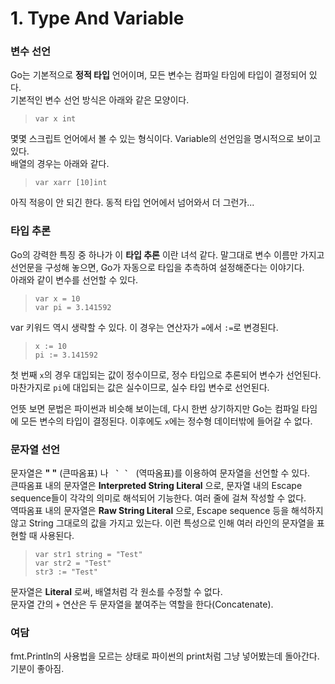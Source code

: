 # 1. Type And Variable

### 변수 선언
Go는 기본적으로 __정적 타입__ 언어이며, 모든 변수는 컴파일 타임에 타입이 결정되어 있다.\
기본적인 변수 선언 방식은 아래와 같은 모양이다.

>  `var x int`

몇몇 스크립트 언어에서 볼 수 있는 형식이다. Variable의 선언임을 명시적으로 보이고 있다.\
배열의 경우는 아래와 같다.

> `var xarr [10]int`

아직 적응이 안 되긴 한다. 동적 타입 언어에서 넘어와서 더 그런가...

### 타입 추론
Go의 강력한 특징 중 하나가 이 __타입 추론__ 이란 녀석 같다. 말그대로 변수 이름만 가지고 선언문을 구성해 놓으면, Go가 자동으로 타입을 추측하여 설정해준다는 이야기다.\
아래와 같이 변수를 선언할 수 있다.

> `var x = 10` \
> `var pi = 3.141592`

var 키워드 역시 생략할 수 있다. 이 경우는 연산자가 `=`에서 `:=`로 변경된다.

> `x := 10` \
> `pi := 3.141592`

첫 번째 `x`의 경우 대입되는 값이 정수이므로, 정수 타입으로 추론되어 변수가 선언된다. 마찬가지로 `pi`에 대입되는 값은 실수이므로, 실수 타입 변수로 선언된다.

언뜻 보면 문법은 파이썬과 비슷해 보이는데, 다시 한번 상기하지만 Go는 컴파일 타임에 모든 변수의 타입이 결정된다. 이후에도 `x`에는 정수형 데이터밖에 들어갈 수 없다.

### 문자열 선언
문자열은 __" "__ (큰따옴표) 나 __`` ` ` ``__ (역따옴표)를 이용하여 문자열을 선언할 수 있다.\
큰따옴표 내의 문자열은 __Interpreted String Literal__ 으로, 문자열 내의 Escape sequence들이 각각의 의미로 해석되어 기능한다. 여러 줄에 걸쳐 작성할 수 없다.\
역따옴표 내의 문자열은 __Raw String Literal__ 으로, Escape sequence 등을 해석하지 않고 String 그대로의 값을 가지고 있는다. 이런 특성으로 인해 여러 라인의 문자열을 표현할 때 사용된다.

> `var str1 string = "Test"` \
> `var str2 = "Test"` \
> `str3 := "Test"`

문자열은 __Literal__ 로써, 배열처럼 각 원소를 수정할 수 없다.\
문자열 간의 `+` 연산은 두 문자열을 붙여주는 역할을 한다(Concatenate).

### 여담
fmt.Println의 사용법을 모르는 상태로 파이썬의 print처럼 그냥 넣어봤는데 돌아간다. 기분이 좋아짐.